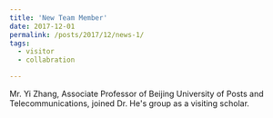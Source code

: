 ```yaml
---
title: 'New Team Member'
date: 2017-12-01
permalink: /posts/2017/12/news-1/
tags:
  - visitor
  - collabration

---
```


Mr. Yi Zhang, Associate Professor of Beijing University of Posts and Telecommunications, joined Dr. He's group as a visiting scholar.
